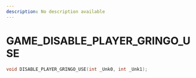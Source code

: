 ```yaml
---
description: No description available 
---
```


# GAME\_DISABLE_PLAYER_GRINGO_USE

```cpp
void DISABLE_PLAYER_GRINGO_USE(int _Unk0, int _Unk1);
```